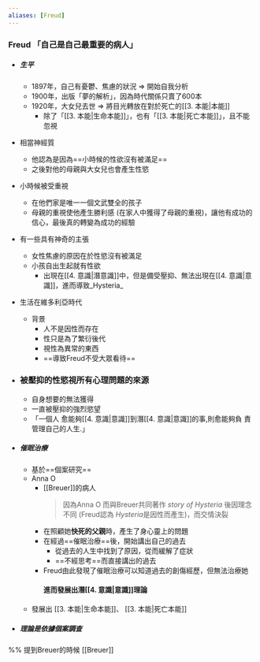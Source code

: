 ```yaml
---
aliases: [Freud]
---
```


### Freud 「自己是自己最重要的病人」
- ##### 生平
	- 1897年，自己有憂鬱、焦慮的狀況 => 開始自我分析
	- 1900年，出版「夢的解析」，因為時代關係只賣了600本
	- 1920年，大女兒去世 => 將目光轉放在對於死亡的[[3. 本能|本能]]
		- 除了「[[3. 本能|生命本能]]」，也有「[[3. 本能|死亡本能]]」，且不能忽視
- 相當神經質
	- 他認為是因為==小時候的性欲沒有被滿足==
	- 之後對他的母親與大女兒也會產生性慾

- 小時候被受重視
	- 在他們家是唯一一個文武雙全的孩子
	- 母親的重視使他產生勝利感 (在家人中獲得了母親的重視)，讓他有成功的信心，最後真的轉變為成功的經驗

- 有一些具有神奇的主張
	- 女性焦慮的原因在於性慾沒有被滿足
	- 小孩自出生起就有性欲
		- 出現在[[4. 意識|潛意識]]中，但是備受壓抑、無法出現在[[4. 意識|意識]]，進而導致_Hysteria_
- 生活在維多利亞時代
	- 背景
		- 人不是因性而存在
		- 性只是為了繁衍後代
		- 視性為異常的東西
		- ==導致Freud不受大眾看待==
- ### 被壓抑的性慾視所有心理問題的來源
	- 自身想要的無法獲得
	- 一直被壓抑的強烈慾望
	- 「一個人 愈能夠[[4. 意識|意識]]到潛[[4. 意識|意識]]的事,則愈能夠負 責管理自己的人生.」
- ##### 催眠治療
	- 基於==個案研究==
	- Anna O
		- [[Breuer]]的病人
			> 因為Anna O 而與Breuer共同著作 _story of Hysteria_
			> 後因理念不同 (Freud認為 *Hysteria*是因性而產生)，而交情決裂
		- 在照顧她**快死的父親**時，產生了身心靈上的問題
		- 在經過==催眠治療==後，開始講出自己的過去
			- 從過去的人生中找到了原因，從而緩解了症狀
			- ==不經思考==而直接講出的過去
		- Freud由此發現了催眠治療可以知道過去的創傷經歷，但無法治療她 
			#### 進而發展出潛[[4. 意識|意識]]理論 
	- 發展出 [[3. 本能|生命本能]]、 [[3. 本能|死亡本能]]
- ##### 理論是依據個案調查
%%
提到Breuer的時候
[[Breuer]]
